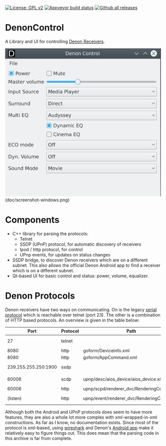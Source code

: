[![License: GPL v2](https://img.shields.io/badge/License-GPL%20v2-blue.svg)](LICENSE)
[![Appveyor build status](https://ci.appveyor.com/api/projects/status/grn3rjfng0dg5wba/branch/master?svg=true)](https://ci.appveyor.com/project/ThijsWithaar/denoncontrol/branch/master)
[![Github all releases](https://img.shields.io/github/downloads/ThijsWithaar/DenonControl/total.svg)](https://GitHub.com/ThijsWithaar/DenonControl/releases/)

# DenonControl

A Library and UI for controlling [Denon Receivers](https://www.denon.com).

![Application Screenshot, from KDE desktop](doc/Screenshot_KDE.png) (doc/screenshot-windows.png)


# Components

- C++ library for parsing the protocols:
    - Telnet
    - SSDP (UPnP) protocol, for automatic discovery of receivers
    - Ipod / http protocol, for control
    - UPnp events, for updates on status changes
- SSDP bridge, to discover Denon receivers which are on a different subnet.
  This also allows the official Denon Android app to find a receiver which is on a different subnet.
- Qt-based UI for basic control and status: power, volume, equalizer.


# Denon Protocols

Denon receivers have two ways on communicating. On is the legacy [serial protocol](https://usa.denon.com/us/product/hometheater/receivers/avr3808ci?docname=AVR-3808CISerialProtocol_Ver520a.pdf) which is reachable over telnet (port 23). The other is a combination of HTTP based protocols. An overview is given in the table below:


| Port | Protocol | Path | description |
| ---- | -------- | ---- | ------------|
|   27 | telnet   |      | serial commands/events |
| 8080 | http     | goform/Deviceinfo.xml | Android API |
| 8080 | http     | goform/AppCommand.xml | Android API |
| 239.255.255.250:1900 | ssdp | | SSDP Device discovery |
| 60006 | scdp | upnp/desc/aios_device/aios_device.xml | UPnP Event description |
| 60006 | http | upnp/scpd/renderer_dvc/RenderingControl.xml | SCDP control |
| (listen) | http | upnp/event/renderer_dvc/RenderingControl | Volume change events |


Although both the Android and UPnP protocols does seem to have more features, they are also a whole lot more complex with xml-wrapped-in-xml constructions. As far as I know, no documentation exists. Since most of the protocol is xml-based, using [wireshark](https://www.wireshark.org/) and Denon's [Android app](https://play.google.com/store/apps/details?id=com.dmholdings.DenonAVRRemote) make it relatively easy to figure things out.
This does mean that the parsing code in this archive is far from complete.
